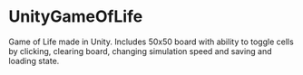 # UnityGameOfLife

Game of Life made in Unity. Includes 50x50 board with ability to toggle cells by clicking, clearing board, changing simulation speed and saving and loading state.
